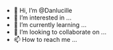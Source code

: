 - 👋 Hi, I’m @Danlucille
- 👀 I’m interested in ...
- 🌱 I’m currently learning ...
- 💞️ I’m looking to collaborate on ...
- 📫 How to reach me ...

<!---
Danlucille/Danlucille is a ✨ special ✨ repository because its `README.md` (this file) appears on your GitHub profile.
You can click the Preview link to take a look at your changes.
--->
